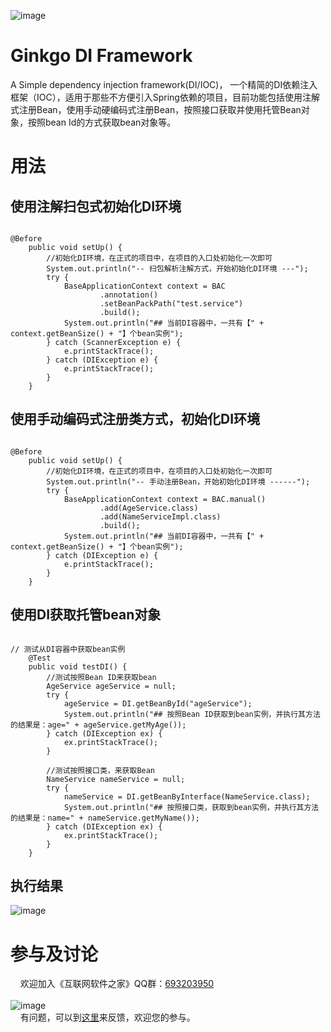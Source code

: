 ![image](https://raw.githubusercontent.com/georgeworld/georgeworld.github.com/master/ginkgo/di/img/ginkgo-di-logo.png)
# Ginkgo DI Framework
A Simple dependency injection framework(DI/IOC)，
一个精简的DI依赖注入框架（IOC），适用于那些不方便引入Spring依赖的项目，目前功能包括使用注解式注册Bean，使用手动硬编码式注册Bean，按照接口获取并使用托管Bean对象，按照bean Id的方式获取bean对象等。

# 用法
## 使用注解扫包式初始化DI环境
<pre><code>
@Before
    public void setUp() {
        //初始化DI环境，在正式的项目中，在项目的入口处初始化一次即可
        System.out.println("-- 扫包解析注解方式，开始初始化DI环境 ---");
        try {
            BaseApplicationContext context = BAC
                    .annotation()
                    .setBeanPackPath("test.service")
                    .build();
            System.out.println("## 当前DI容器中，一共有【" + context.getBeanSize() + "】个bean实例");
        } catch (ScannerException e) {
            e.printStackTrace();
        } catch (DIException e) {
            e.printStackTrace();
        }
    }
</pre></code>

## 使用手动编码式注册类方式，初始化DI环境
<pre><code>
@Before
    public void setUp() {
        //初始化DI环境，在正式的项目中，在项目的入口处初始化一次即可
        System.out.println("-- 手动注册Bean，开始初始化DI环境 ------");
        try {
            BaseApplicationContext context = BAC.manual()
                    .add(AgeService.class)
                    .add(NameServiceImpl.class)
                    .build();
            System.out.println("## 当前DI容器中，一共有【" + context.getBeanSize() + "】个bean实例");
        } catch (DIException e) {
            e.printStackTrace();
        }
    }
</pre></code>

## 使用DI获取托管bean对象
<pre><code>
// 测试从DI容器中获取bean实例
    @Test
    public void testDI() {
        //测试按照Bean ID来获取bean
        AgeService ageService = null;
        try {
            ageService = DI.getBeanById("ageService");
            System.out.println("## 按照Bean ID获取到bean实例，并执行其方法的结果是：age=" + ageService.getMyAge());
        } catch (DIException ex) {
            ex.printStackTrace();
        }

        //测试按照接口类，来获取Bean
        NameService nameService = null;
        try {
            nameService = DI.getBeanByInterface(NameService.class);
            System.out.println("## 按照接口类，获取到bean实例，并执行其方法的结果是：name=" + nameService.getMyName());
        } catch (DIException ex) {
            ex.printStackTrace();
        }
    }
</pre></code>

## 执行结果
![image](https://raw.githubusercontent.com/georgeworld/georgeworld.github.com/master/ginkgo/di/img/result-of-di.png)<br>

# 参与及讨论
  &nbsp;&nbsp;&nbsp;&nbsp;欢迎加入《互联网软件之家》QQ群：[693203950](//shang.qq.com/wpa/qunwpa?idkey=61c4589ea5618ae46d063f94cbd9394de290dd39ef46fca059a4309b8c1d7874)<br>  
  ![image](https://raw.githubusercontent.com/georgeworld/georgeworld.github.com/master/gstudio/res/img/qq_group.png) <br> 
  &nbsp;&nbsp;&nbsp;&nbsp;有问题，可以到[这里](https://github.com/georgeworld/ginkgo-di/issues)来反馈，欢迎您的参与。